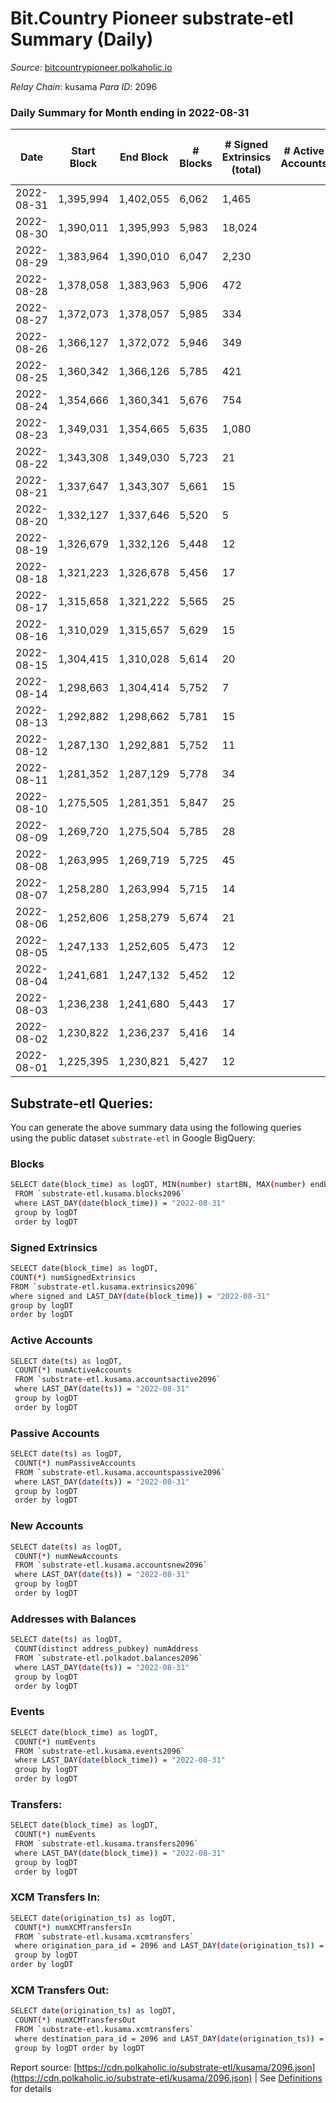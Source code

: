 # Bit.Country Pioneer substrate-etl Summary (Daily)

_Source_: [bitcountrypioneer.polkaholic.io](https://bitcountrypioneer.polkaholic.io)

*Relay Chain*: kusama
*Para ID*: 2096



### Daily Summary for Month ending in 2022-08-31


| Date | Start Block | End Block | # Blocks | # Signed Extrinsics (total) | # Active Accounts | # Passive | # New | # Addresses with Balances | # Events | # Transfers | # XCM Transfers In | # XCM Transfers Out | Issues | 
| ---- | ----------- | --------- | -------- | --------------------------- | ----------------- | --------- | ----- | ------------------------- | -------- | ----------- | ------------------ | ------------------- | ------ |
| 2022-08-31 | 1,395,994 | 1,402,055 | 6,062 | 1,465 |  |  |  | 21,759 | 28,289 | 7,092  |   |   |  |
| 2022-08-30 | 1,390,011 | 1,395,993 | 5,983 | 18,024 |  |  |  | 21,650 | 141,000 | 20,831  |   |   |  |
| 2022-08-29 | 1,383,964 | 1,390,010 | 6,047 | 2,230 |  |  |  | 17,557 | 32,502 | 5,954  |   |   |  |
| 2022-08-28 | 1,378,058 | 1,383,963 | 5,906 | 472 |  |  |  | 17,257 | 19,318 | 4,807  |   |   |  |
| 2022-08-27 | 1,372,073 | 1,378,057 | 5,985 | 334 |  |  |  | 17,257 | 19,362 | 4,873  |   |   |  |
| 2022-08-26 | 1,366,127 | 1,372,072 | 5,946 | 349 |  |  |  | 17,157 | 18,737 | 4,561  |   |   |  |
| 2022-08-25 | 1,360,342 | 1,366,126 | 5,785 | 421 |  |  |  | 17,107 | 18,888 | 4,626  |   |   |  |
| 2022-08-24 | 1,354,666 | 1,360,341 | 5,676 | 754 |  |  |  | 17,057 | 21,122 | 5,141  |   |   |  |
| 2022-08-23 | 1,349,031 | 1,354,665 | 5,635 | 1,080 |  |  |  | 17,006 | 22,446 | 4,645  |   |   |  |
| 2022-08-22 | 1,343,308 | 1,349,030 | 5,723 | 21 |  |  |  | 16,956 | 12,122 | 549  |   |   |  |
| 2022-08-21 | 1,337,647 | 1,343,307 | 5,661 | 15 |  |  |  | 16,952 | 11,988 | 574  |   |   |  |
| 2022-08-20 | 1,332,127 | 1,337,646 | 5,520 | 5 |  |  |  | 16,952 | 11,326 | 258  |   |   |  |
| 2022-08-19 | 1,326,679 | 1,332,126 | 5,448 | 12 |  |  |  | 16,952 | 11,357 | 385  |   |   |  |
| 2022-08-18 | 1,321,223 | 1,326,678 | 5,456 | 17 |  |  |  | 16,952 | 11,712 | 694  |   |   |  |
| 2022-08-17 | 1,315,658 | 1,321,222 | 5,565 | 25 |  |  |  | 16,952 | 12,032 | 754  |   |   |  |
| 2022-08-16 | 1,310,029 | 1,315,657 | 5,629 | 15 |  |  |  | 16,952 | 11,981 | 630  |   |   |  |
| 2022-08-15 | 1,304,415 | 1,310,028 | 5,614 | 20 |  |  |  | 16,952 | 11,965 | 622  |   |   |  |
| 2022-08-14 | 1,298,663 | 1,304,414 | 5,752 | 7 |  |  |  | 16,952 | 11,971 | 421  |   |   |  |
| 2022-08-13 | 1,292,882 | 1,298,662 | 5,781 | 15 |  |  |  | 16,952 | 12,737 | 785  |   |   |  |
| 2022-08-12 | 1,287,130 | 1,292,881 | 5,752 | 11 |  |  |  | 16,902 | 12,156 | 583  |   |   |  |
| 2022-08-11 | 1,281,352 | 1,287,129 | 5,778 | 34 |  |  |  | 16,902 | 12,825 | 1,066  |   |   |  |
| 2022-08-10 | 1,275,505 | 1,281,351 | 5,847 | 25 |  |  |  | 16,902 | 12,591 | 748  |   |   |  |
| 2022-08-09 | 1,269,720 | 1,275,504 | 5,785 | 28 |  |  |  | 16,902 | 12,556 | 820  |   |   |  |
| 2022-08-08 | 1,263,995 | 1,269,719 | 5,725 | 45 |  |  |  | 16,902 | 12,899 | 1,182  |   |   |  |
| 2022-08-07 | 1,258,280 | 1,263,994 | 5,715 | 14 |  |  |  | 16,902 | 12,121 | 603  |   |   |  |
| 2022-08-06 | 1,252,606 | 1,258,279 | 5,674 | 21 |  |  |  | 16,902 | 12,415 | 642  |   |   |  |
| 2022-08-05 | 1,247,133 | 1,252,605 | 5,473 | 12 |  |  |  | 16,851 | 11,645 | 583  |   |   |  |
| 2022-08-04 | 1,241,681 | 1,247,132 | 5,452 | 12 |  |  |  | 16,851 | 11,759 | 510  |   |   |  |
| 2022-08-03 | 1,236,238 | 1,241,680 | 5,443 | 17 |  |  |  | 16,851 | 11,765 | 507  |   |   |  |
| 2022-08-02 | 1,230,822 | 1,236,237 | 5,416 | 14 |  |  |  | 16,851 | 11,726 | 538  |   |   |  |
| 2022-08-01 | 1,225,395 | 1,230,821 | 5,427 | 12 |  |  |  | 16,851 | 11,681 | 484  |   |   |  |

## Substrate-etl Queries:
You can generate the above summary data using the following queries using the public dataset `substrate-etl` in Google BigQuery:

### Blocks
```bash
SELECT date(block_time) as logDT, MIN(number) startBN, MAX(number) endBN, COUNT(*) numBlocks 
 FROM `substrate-etl.kusama.blocks2096`  
 where LAST_DAY(date(block_time)) = "2022-08-31" 
 group by logDT 
 order by logDT
```

### Signed Extrinsics
```bash
SELECT date(block_time) as logDT, 
COUNT(*) numSignedExtrinsics 
FROM `substrate-etl.kusama.extrinsics2096`  
where signed and LAST_DAY(date(block_time)) = "2022-08-31" 
group by logDT 
order by logDT
```

### Active Accounts
```bash
SELECT date(ts) as logDT, 
 COUNT(*) numActiveAccounts 
 FROM `substrate-etl.kusama.accountsactive2096` 
 where LAST_DAY(date(ts)) = "2022-08-31" 
 group by logDT 
 order by logDT
```

### Passive Accounts
```bash
SELECT date(ts) as logDT, 
 COUNT(*) numPassiveAccounts 
 FROM `substrate-etl.kusama.accountspassive2096` 
 where LAST_DAY(date(ts)) = "2022-08-31" 
 group by logDT 
 order by logDT
```

### New Accounts
```bash
SELECT date(ts) as logDT, 
 COUNT(*) numNewAccounts 
 FROM `substrate-etl.kusama.accountsnew2096` 
 where LAST_DAY(date(ts)) = "2022-08-31" 
 group by logDT
 order by logDT
```

### Addresses with Balances
```bash
SELECT date(ts) as logDT,
 COUNT(distinct address_pubkey) numAddress 
 FROM `substrate-etl.polkadot.balances2096` 
 where LAST_DAY(date(ts)) = "2022-08-31" 
 group by logDT 
 order by logDT
```

### Events
```bash
SELECT date(block_time) as logDT, 
 COUNT(*) numEvents 
 FROM `substrate-etl.kusama.events2096` 
 where LAST_DAY(date(block_time)) = "2022-08-31" 
 group by logDT 
 order by logDT
```

### Transfers:
```bash
SELECT date(block_time) as logDT, 
 COUNT(*) numEvents 
 FROM `substrate-etl.kusama.transfers2096` 
 where LAST_DAY(date(block_time)) = "2022-08-31" 
 group by logDT 
 order by logDT
```

### XCM Transfers In:
```bash
SELECT date(origination_ts) as logDT, 
 COUNT(*) numXCMTransfersIn 
 FROM `substrate-etl.kusama.xcmtransfers` 
 where origination_para_id = 2096 and LAST_DAY(date(origination_ts)) = "2022-08-31" 
 group by logDT 
order by logDT
```

### XCM Transfers Out:
```bash
SELECT date(origination_ts) as logDT, 
 COUNT(*) numXCMTransfersOut 
 FROM `substrate-etl.kusama.xcmtransfers` 
 where destination_para_id = 2096 and LAST_DAY(date(origination_ts)) = "2022-08-31" 
 group by logDT order by logDT
```


Report source: [https://cdn.polkaholic.io/substrate-etl/kusama/2096.json](https://cdn.polkaholic.io/substrate-etl/kusama/2096.json) | See [Definitions](/DEFINITIONS.md) for details

